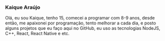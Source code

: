 ### Kaique Araújo

Olá, eu sou Kaique, tenho 15, comecei a programar com 8-9 anos, desde então, 
me apaixonei por programação, tento melhorar a cada dia, e posto alguns projetos que eu faço
aqui no GitHub, eu uso as tecnologias NodeJS, C++, React, React Native e etc.
